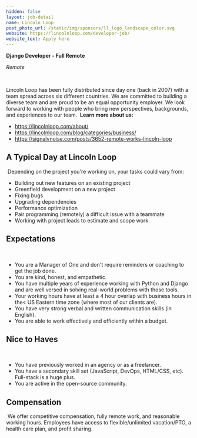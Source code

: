 ```yaml
---
hidden: false
layout: job-detail
name: Lincoln Loop
post_photo_url: /static/img/sponsors/ll_logo_landscape_color.svg
website: https://lincolnloop.com/developer-job/
website_text: Apply here
---
```


**Django Developer - Full Remote**

*Remote*

<br/>

Lincoln Loop has been fully distributed since day one (back in 2007) with a team spread across six different countries. We are committed to building a diverse team and are proud to be an equal opportunity employer. We look forward to working with people who bring new perspectives, backgrounds, and experiences to our team.
​
**Learn more about us:**
​
* https://lincolnloop.com/about/
* https://lincolnloop.com/blog/categories/business/ 
* https://signalvnoise.com/posts/3652-remote-works-lincoln-loop 
​
## A Typical Day at Lincoln Loop
​
Depending on the project you're working on, your tasks could vary from:
​
* Building out new features on an existing project
* Greenfield development on a new project
* Fixing bugs
* Upgrading dependencies
* Performance optimization
* Pair programming (remotely) a difficult issue with a teammate
* Working with project leads to estimate and scope work
​
## Expectations
​
* You are a Manager of One and don't require reminders or coaching to get the job done.
* You are kind, honest, and empathetic.
* You have multiple years of experience working with Python and Django and are well versed in solving real-world problems with those tools. 
* Your working hours have at least a 4 hour overlap with business hours in the< US Eastern time zone (where most of our clients are).
* You have very strong verbal and written communication skills (in English). 
* You are able to work effectively and efficiently within a budget.
​
## Nice to Haves
​
* You have previously worked in an agency or as a freelancer.
* You have a secondary skill set (JavaScript, DevOps, HTML/CSS, etc). Full-stack is a huge plus. 
* You are active in the open-source community.
​
## Compensation
​
We offer competitive compensation, fully remote work, and reasonable working hours. Employees have access to flexible/unlimited vacation/PTO, a health care plan, and profit sharing.
